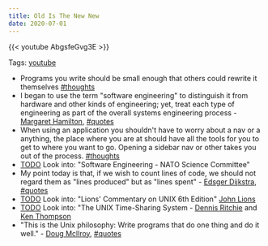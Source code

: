 ```yaml
---
title: Old Is The New New
date: 2020-07-01
---
```


{{< youtube AbgsfeGvg3E >}}

Tags: [youtube]

- Programs you write should be small enough that others could rewrite it themselves [#thoughts]
- I began to use the term "software engineering" to distinguish it from hardware and other kinds of engineering; yet, treat each type of engineering as part of the overall systems engineering process - [Margaret Hamilton], [#quotes]
- When using an application you shouldn't have to worry about a nav or a anything, the place where you are at should have all the tools for you to get to where you want to go. Opening a sidebar nav or other takes you out of the process. [#thoughts]
- [TODO] Look into: "Software Engineering - NATO Science Committee"
- My point today is that, if we wish to count lines of code, we should not regard them as "lines produced" but as "lines spent" - [Edsger Dijkstra], [#quotes]
- [TODO] Look into: "Lions' Commentary on UNIX 6th Edition" [John Lions]
- [TODO] Look into: "The UNIX Time-Sharing System - [Dennis Ritchie] and [Ken Thompson]
- "This is the Unix philosophy: Write programs that do one thing and do it well." - [Doug Mcllroy], [#quotes]

[#quotes]: ../quotes.md
[dennis ritchie]: ../people/dennis-ritchie.md
[ken thompson]: ../people/ken-thompson.md
[doug mcllroy]: ../people/doug-mcllroy.md
[john lions]: ../people/john-lions.md
[edsger dijkstra]: ../people/edsger-dijkstra.md
[margaret hamilton]: ../people/margaret-hamilton.md
[youtube]: ./_index.md
[todo]: ../todo.md
[#thoughts]: ../thoughts/_index.md
